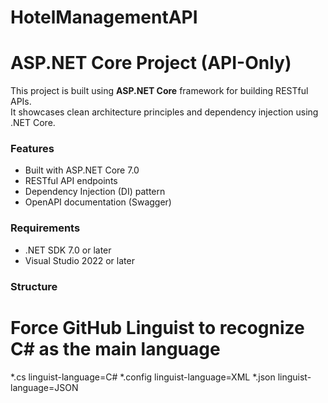 ﻿# HotelManagementAPI
# ASP.NET Core Project (API-Only)

This project is built using **ASP.NET Core** framework for building RESTful APIs.  
It showcases clean architecture principles and dependency injection using .NET Core.

### Features
- Built with ASP.NET Core 7.0
- RESTful API endpoints
- Dependency Injection (DI) pattern
- OpenAPI documentation (Swagger)

### Requirements
- .NET SDK 7.0 or later
- Visual Studio 2022 or later

### Structure
# Force GitHub Linguist to recognize C# as the main language
*.cs linguist-language=C#
*.config linguist-language=XML
*.json linguist-language=JSON
